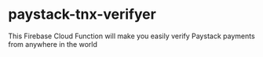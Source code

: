 # paystack-tnx-verifyer
This Firebase Cloud Function will make you easily verify Paystack payments from anywhere in the world
